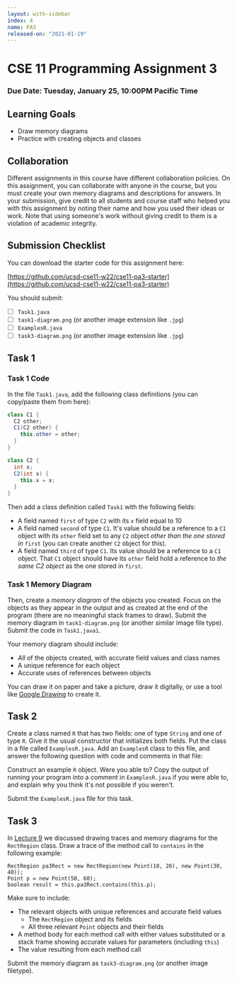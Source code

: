 ```yaml
---
layout: with-sidebar
index: 4
name: PA3
released-on: "2021-01-19"
---
```


# CSE 11 Programming Assignment 3

### Due Date: Tuesday, January 25, 10:00PM Pacific Time

## Learning Goals
- Draw memory diagrams
- Practice with creating objects and classes

## Collaboration

Different assignments in this course have different collaboration policies. On
this assignment, you can collaborate with anyone in the course, but you must
create your own memory diagrams and descriptions for answers.  In your
submission, give credit to all students and course staff who helped you with
this assignment by noting their name and how you used their ideas or work. Note
that using someone's work without giving credit to them is a violation of
academic integrity.


## Submission Checklist

You can download the starter code for this assignment here:

[https://github.com/ucsd-cse11-w22/cse11-pa3-starter](https://github.com/ucsd-cse11-w22/cse11-pa3-starter)

You should submit:

- [ ] `Task1.java`
- [ ] `task1-diagram.png` (or another image extension like `.jpg`)
- [ ] `ExamplesR.java`
- [ ] `task3-diagram.png` (or another image extension like `.jpg`)

## Task 1

### Task 1 Code

In the file `Task1.java`, add the following class definitions
(you can copy/paste them from here):

```java
class C1 {
  C2 other;
  C1(C2 other) {
    this.other = other;
  }
}

class C2 {
  int x;
  C2(int x) {
    this.x = x;
  }
}
```

Then add a class definition called `Task1` with the following fields:

- A field named `first` of type `C2` with its `x` field equal to 10
- A field named `second` of type `C1`. It's value should be a reference to a
  `C1` object with its `other` field set to any `C2` object _other than the
  one stored in_ `first` (you can create another `C2` object for this).
- A field named `third` of type `C1`. Its value should be a reference to a
  `C1` object. That `C1` object should have its `other` field hold a reference
  to _the same C2 object_ as the one stored in `first`.

### Task 1 Memory Diagram

Then, create a _memory diagram_ of the objects you created. Focus on the objects
as they appear in the output and as created at the end of the program (there are
no meaningful stack frames to draw). Submit the memory diagram in
`task1-diagram.png` (or another similar image file type). Submit the code in
`Task1.java1`.

Your memory diagram should include:

- _All_ of the objects created, with accurate field values and class names
- A unique reference for each object
- Accurate uses of references between objects

You can draw it on paper and take a picture, draw it digitally, or use a tool
like [Google Drawing](https://drawings.new) to create it.

## Task 2

Create a class named `R` that has two fields: one of type `String` and one of
type `R`. Give it the usual constructor that initializes both fields. Put the
class in a file called `ExamplesR.java`. Add an `ExamplesR` class to this file,
and answer the following question with code and comments in that file:

Construct an example `R` object. Were you able to? Copy the output of running
your program into a comment in `ExamplesR.java` if you were able to, and explain
why you think it's not possible if you weren't.

Submit the `ExamplesR.java` file for this task.

## Task 3

In [Lecture 9](https://ucsd-cse11-w22.github.io/lectures/lecture9.html) we
discussed drawing traces and memory diagrams for the `RectRegion` class. Draw a
trace of the method call to `contains` in the following example:

```
RectRegion pa3Rect = new RectRegion(new Point(10, 20), new Point(30, 40));
Point p = new Point(50, 60);
boolean result = this.pa3Rect.contains(this.p);
```

Make sure to include:

- The relevant objects with unique references and accurate field values
  - The `RectRegion` object and its fields
  - All three relevant `Point` objects and their fields
- A method body for each method call with either values substituted or a stack
frame showing accurate values for parameters (including `this`)
- The value resulting from each method call

Submit the memory diagram as `task3-diagram.png` (or another image filetype).
